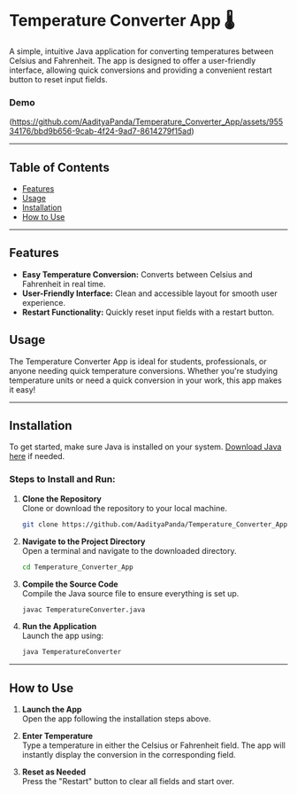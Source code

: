 # Temperature Converter App 🌡️

A simple, intuitive Java application for converting temperatures between Celsius and Fahrenheit. The app is designed to offer a user-friendly interface, allowing quick conversions and providing a convenient restart button to reset input fields.

### Demo
(https://github.com/AadityaPanda/Temperature_Converter_App/assets/95534176/bbd9b656-9cab-4f24-9ad7-8614279f15ad)

---

## Table of Contents
- [Features](#features)
- [Usage](#usage)
- [Installation](#installation)
- [How to Use](#how-to-use)

---

## Features

- **Easy Temperature Conversion:** Converts between Celsius and Fahrenheit in real time.
- **User-Friendly Interface:** Clean and accessible layout for smooth user experience.
- **Restart Functionality:** Quickly reset input fields with a restart button.

## Usage

The Temperature Converter App is ideal for students, professionals, or anyone needing quick temperature conversions. Whether you're studying temperature units or need a quick conversion in your work, this app makes it easy!

---

## Installation

To get started, make sure Java is installed on your system. [Download Java here](https://www.oracle.com/java/technologies/javase-jdk11-downloads.html) if needed.

### Steps to Install and Run:

1. **Clone the Repository**  
   Clone or download the repository to your local machine.
   ```bash
   git clone https://github.com/AadityaPanda/Temperature_Converter_App.git
   ```

2. **Navigate to the Project Directory**  
   Open a terminal and navigate to the downloaded directory.
   ```bash
   cd Temperature_Converter_App
   ```

3. **Compile the Source Code**  
   Compile the Java source file to ensure everything is set up.
   ```bash
   javac TemperatureConverter.java
   ```

4. **Run the Application**  
   Launch the app using:
   ```bash
   java TemperatureConverter
   ```

---

## How to Use

1. **Launch the App**  
   Open the app following the installation steps above.

2. **Enter Temperature**  
   Type a temperature in either the Celsius or Fahrenheit field. The app will instantly display the conversion in the corresponding field.

3. **Reset as Needed**  
   Press the "Restart" button to clear all fields and start over.

